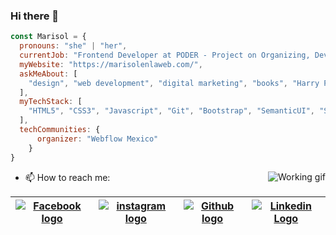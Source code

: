 ### Hi there 👋

<!--
**MarisolenlaWeb/marisolenlaweb** is a ✨ _special_ ✨ repository because its `README.md` (this file) appears on your GitHub profile.
-->


```javascript
const Marisol = {
  pronouns: "she" | "her",
  currentJob: "Frontend Developer at PODER - Project on Organizing, Development, Education and Research",
  myWebsite: "https://marisolenlaweb.com/",
  askMeAbout: [
    "design", "web development", "digital marketing", "books", "Harry Potter"
  ],
  myTechStack: [
    "HTML5", "CSS3", "Javascript", "Git", "Bootstrap", "SemanticUI", "Stylus", "Express", "Wordpress", "Webflow", "Photoshop", "Illustrator", "Sketch" 
  ],
  techCommunities: {
      organizer: "Webflow Mexico"
    }
}
```
<img align="right" src="https://github.com/MarisolenlaWeb/marisolenlaweb/blob/master/assets/working.gif" alt="Working gif">

- 📫 How to reach me:

| [<img src="https://github.com/MarisolenlaWeb/marisolenlaweb/blob/master/assets/facebook%20(1).png" alt="Facebook logo">]( https://www.facebook.com/marisolenlaweb) | [<img src="https://github.com/MarisolenlaWeb/marisolenlaweb/blob/master/assets/instagram%20(1).png" alt="instagram logo">](https://www.instagram.com/marisolenelmundo/) | [<img src="https://github.com/MarisolenlaWeb/marisolenlaweb/blob/master/assets/github.png" alt="Github logo">](https://github.com/MarisolenlaWeb) | [<img src="https://github.com/MarisolenlaWeb/marisolenlaweb/blob/master/assets/likedin%20(1).png" alt="Linkedin Logo">](https://www.linkedin.com/in/marisolcarrillom)
|:---:|:---:|:---:|:---:|


